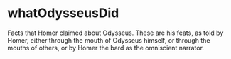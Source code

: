 # whatOdysseusDid
Facts that Homer claimed about Odysseus. These are his feats, as told by Homer, either through the mouth of Odysseus himself, or through the mouths of others, or by Homer the bard as the omniscient narrator.
